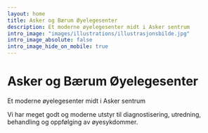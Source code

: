 ```yaml
---
layout: home
title: Asker og Bærum Øyelegesenter
description: Et moderne øyelegesenter midt i Asker sentrum
intro_image: "images/illustrations/illustrasjonsbilde.jpg"
intro_image_absolute: false
intro_image_hide_on_mobile: true
---
```


# Asker og Bærum Øyelegesenter

Et moderne øyelegesenter midt i Asker sentrum

Vi har meget godt og moderne utstyr til diagnostisering, utredning, behandling og oppfølging av øyesykdommer.
